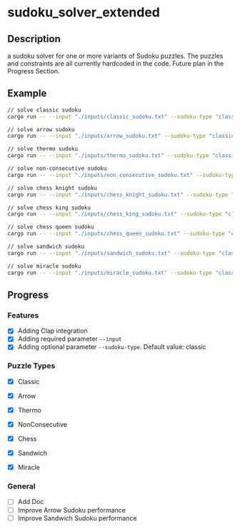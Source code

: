 # sudoku_solver_extended

## Description
a sudoku solver for one or more variants of Sudoku puzzles. The puzzles and constraints are all currently hardcoded in the code. Future plan in the Progress Section.

## Example
```bash
// solve classic sudoku
cargo run -- --input "./inputs/classic_sudoku.txt" --sudoku-type "classic"

// solve arrow sudoku
cargo run -- --input "./inputs/arrow_sudoku.txt" --sudoku-type "classic, arrow"

// solve thermo sudoku
cargo run -- --input "./inputs/thermo_sudoku.txt" --sudoku-type "classic, thermo"

// solve non-consecutive sudoku
cargo run -- --input "./inputs/non_consecutive_sudoku.txt" --sudoku-type "classic, nonConsecutive"

// solve chess knight sudoku
cargo run -- --input "./inputs/chess_knight_sudoku.txt" --sudoku-type "classic, chessKnight"

// solve chess king sudoku
cargo run -- --input "./inputs/chess_king_sudoku.txt" --sudoku-type "classic, chessKing"

// solve chess queen sudoku
cargo run -- --input "./inputs/chess_queen_sudoku.txt" --sudoku-type "classic, chessQueen"

// solve sandwich sudoku
cargo run -- --input "./inputs/sandwich_sudoku.txt" --sudoku-type "classic, sandwich"

// solve miracle sudoku
cargo run -- --input "./inputs/miracle_sudoku.txt" --sudoku-type "classic, miracle"
```

## Progress

### Features
- [X] Adding Clap integration
- [X] Adding required parameter `--input`
- [X] Adding optional parameter `--sudoku-type`. Default value: classic

### Puzzle Types
- [X] Classic
- [X] Arrow
- [X] Thermo
- [X] NonConsecutive
- [X] Chess
- [X] Sandwich
- [X] Miracle


### General
- [ ] Add Doc
- [ ] Improve Arrow Sudoku performance
- [ ] Improve Sandwich Sudoku performance